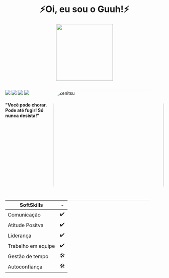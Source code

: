 
<div>
    <center><h1 text="blue">⚡Oi, eu sou o Guuh!⚡</h1></center>
</div>


<div align="center">  
  <a href="https://github.com/rafaballerini">
  <img height="180em" src="https://github-readme-stats.vercel.app/api?username=SystemGuuh&show_icons=true&theme=great-gatsby&include_all_commits=true&count_private=true"/>
 

</div>

  ##
  
  <div> 
  <a href="https://www.instagram.com/system.guuh/" target="_blank"><img src="https://img.shields.io/badge/-Instagram-%23E4405F?style=for-the-badge&logo=instagram&logoColor=white" target="_blank"></a>
 <a href="discordapp.com/users/Almeida Guuh#6340" target="_blank"><img src="https://img.shields.io/badge/Discord-7289DA?style=for-the-badge&logo=discord&logoColor=white" target="_blank"></a> 
  <a href = "mailto:gustavojr.jesus2806@gmail.com"><img src="https://img.shields.io/badge/Gmail-D14836?style=for-the-badge&logo=gmail&logoColor=white" target="_blank"></a>
  <a href="https://www.linkedin.com/in/gustavo-almeida-679773213/" target="_blank"><img src="https://img.shields.io/badge/-LinkedIn-%230077B5?style=for-the-badge&logo=linkedin&logoColor=white" target="_blank"></a> 

<img align="right" alt="Zenitsu" height="350" style="border-radius:50px;" src="https://static.zerochan.net/Agatsuma.Zenitsu.full.2852824.png">
</div>
  
<div>
 <h4>"Você pode chorar. Pode até fugir! Só nunca desista!"</h4>
</div>

<div>

SoftSkills | -
--------- | ------
Comunicação     | ✔️
Atitude Positva | ✔️
Liderança    | ✔️
Trabalho em equipe | ✔️
Gestão de tempo | 🛠️
Autoconfiança | 🛠️
  
</div>


